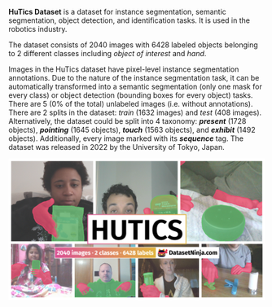 **HuTics Dataset** is a dataset for instance segmentation, semantic segmentation, object detection, and identification tasks. It is used in the robotics industry. 

The dataset consists of 2040 images with 6428 labeled objects belonging to 2 different classes including *object of interest* and *hand*.

Images in the HuTics dataset have pixel-level instance segmentation annotations. Due to the nature of the instance segmentation task, it can be automatically transformed into a semantic segmentation (only one mask for every class) or object detection (bounding boxes for every object) tasks. There are 5 (0% of the total) unlabeled images (i.e. without annotations). There are 2 splits in the dataset: *train* (1632 images) and *test* (408 images). Alternatively, the dataset could be split into 4 taxonomy: ***present*** (1728 objects), ***pointing*** (1645 objects), ***touch*** (1563 objects), and ***exhibit*** (1492 objects). Additionally, every image marked with its ***sequence*** tag. The dataset was released in 2022 by the University of Tokyo, Japan.

<img src="https://github.com/dataset-ninja/hu-tics/raw/main/visualizations/poster.png">
